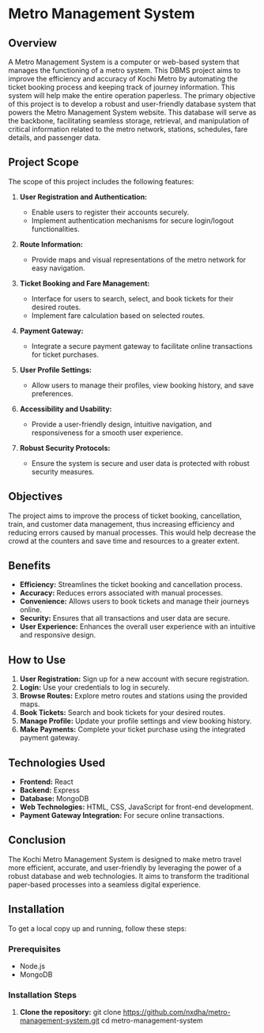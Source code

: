 # Metro Management System

## Overview
A Metro Management System is a computer or web-based system that manages the functioning of a metro system. This DBMS project aims to improve the efficiency and accuracy of Kochi Metro by automating the ticket booking process and keeping track of journey information. This system will help make the entire operation paperless. The primary objective of this project is to develop a robust and user-friendly database system that powers the Metro Management System website. This database will serve as the backbone, facilitating seamless storage, retrieval, and manipulation of critical information related to the metro network, stations, schedules, fare details, and passenger data.

## Project Scope
The scope of this project includes the following features:

1. **User Registration and Authentication:** 
   - Enable users to register their accounts securely.
   - Implement authentication mechanisms for secure login/logout functionalities.

2. **Route Information:** 
   - Provide maps and visual representations of the metro network for easy navigation.

3. **Ticket Booking and Fare Management:** 
   - Interface for users to search, select, and book tickets for their desired routes.
   - Implement fare calculation based on selected routes.

4. **Payment Gateway:** 
   - Integrate a secure payment gateway to facilitate online transactions for ticket purchases.

5. **User Profile Settings:** 
   - Allow users to manage their profiles, view booking history, and save preferences.

6. **Accessibility and Usability:** 
   - Provide a user-friendly design, intuitive navigation, and responsiveness for a smooth user experience.

7. **Robust Security Protocols:** 
   - Ensure the system is secure and user data is protected with robust security measures.

## Objectives
The project aims to improve the process of ticket booking, cancellation, train, and customer data management, thus increasing efficiency and reducing errors caused by manual processes. This would help decrease the crowd at the counters and save time and resources to a greater extent.

## Benefits
- **Efficiency:** Streamlines the ticket booking and cancellation process.
- **Accuracy:** Reduces errors associated with manual processes.
- **Convenience:** Allows users to book tickets and manage their journeys online.
- **Security:** Ensures that all transactions and user data are secure.
- **User Experience:** Enhances the overall user experience with an intuitive and responsive design.

## How to Use
1. **User Registration:** Sign up for a new account with secure registration.
2. **Login:** Use your credentials to log in securely.
3. **Browse Routes:** Explore metro routes and stations using the provided maps.
4. **Book Tickets:** Search and book tickets for your desired routes.
5. **Manage Profile:** Update your profile settings and view booking history.
6. **Make Payments:** Complete your ticket purchase using the integrated payment gateway.

## Technologies Used
- **Frontend:** React
- **Backend:** Express
- **Database:** MongoDB
- **Web Technologies:** HTML, CSS, JavaScript for front-end development.
- **Payment Gateway Integration:** For secure online transactions.

## Conclusion
The Kochi Metro Management System is designed to make metro travel more efficient, accurate, and user-friendly by leveraging the power of a robust database and web technologies. It aims to transform the traditional paper-based processes into a seamless digital experience.

## Installation
To get a local copy up and running, follow these steps:

### Prerequisites
- Node.js
- MongoDB

### Installation Steps
1. **Clone the repository:**
   git clone https://github.com/nxdha/metro-management-system.git
   cd metro-management-system
